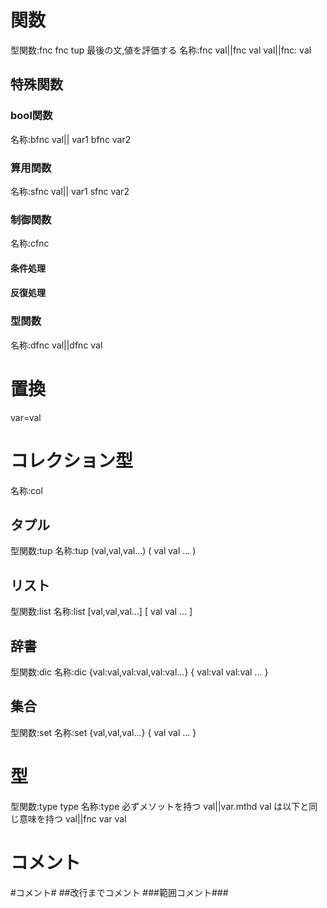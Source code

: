 # 関数
型関数:fnc
fnc tup
最後の文,値を評価する
名称:fnc
val||fnc val
val||fnc:
        val
## 特殊関数
### bool関数
名称:bfnc
val|| var1 bfnc var2

### 算用関数
名称:sfnc
val|| var1 sfnc var2
### 制御関数
名称:cfnc
#### 条件処理
#### 反復処理
### 型関数
名称:dfnc
val||dfnc val


# 置換
var=val
# コレクション型
名称:col
## タプル
型関数:tup
名称:tup
(val,val,val...)
(
  val
  val
  ...
)
## リスト
型関数:list
名称:list
[val,val,val...]
[
  val
  val
  ...
]
## 辞書
型関数:dic
名称:dic
{val:val,val:val,val:val...}
{
  val:val
  val:val
  ...
}
## 集合
型関数:set
名称:set
{val,val,val...}
{
  val
  val
  ...
}
# 型
型関数:type
type 
名称:type
必ずメソットを持つ
val||var.mthd val
は以下と同じ意味を持つ
val||fnc var val
# コメント
#コメント#
##改行までコメント
###範囲コメント###


